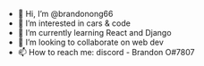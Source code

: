 - 👋 Hi, I’m @brandonong66
- 👀 I’m interested in cars & code
- 🌱 I’m currently learning React and Django
- 💞️ I’m looking to collaborate on web dev
- 📫 How to reach me: discord - Brandon O#7807

<!---
brandonong66/brandonong66 is a ✨ special ✨ repository because its `README.md` (this file) appears on your GitHub profile.
You can click the Preview link to take a look at your changes.
--->
